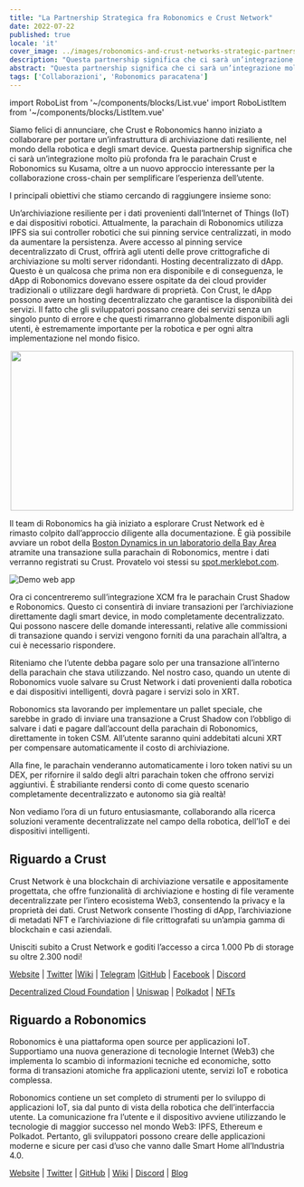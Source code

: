 ```yaml
---
title: "La Partnership Strategica fra Robonomics e Crust Network"
date: 2022-07-22
published: true
locale: 'it'
cover_image: ../images/robonomics-and-crust-networks-strategic-partnership/cover.png
description: "Questa partnership significa che ci sarà un’integrazione molto più profonda fra le parachain Crust e Robonomics su Kusama, oltre a un nuovo approccio interessante per la collaborazione cross-chain per semplificare l’esperienza dell’utente."
abstract: "Questa partnership significa che ci sarà un’integrazione molto più profonda fra le parachain Crust e Robonomics su Kusama, oltre a un nuovo approccio interessante per la collaborazione cross-chain per semplificare l’esperienza dell’utente."
tags: ['Collaborazioni', 'Robonomics paracatena']
---
```


import RoboList from '~/components/blocks/List.vue'
import RoboListItem from '~/components/blocks/ListItem.vue'

Siamo felici di annunciare, che Crust e Robonomics hanno iniziato a collaborare per portare un’infrastruttura di archiviazione dati resiliente, nel mondo della robotica e degli smart device. Questa partnership significa che ci sarà un’integrazione molto più profonda fra le parachain Crust e Robonomics su Kusama, oltre a un nuovo approccio interessante per la collaborazione cross-chain per semplificare l’esperienza dell’utente.

I principali obiettivi che stiamo cercando di raggiungere insieme sono:

<robo-list>
    <robo-list-item>
        Un’archiviazione resiliente per i dati provenienti dall’Internet of Things (IoT) e dai dispositivi robotici. Attualmente, la parachain di Robonomics utilizza IPFS sia sui controller robotici che sui pinning service centralizzati, in modo da aumentare la persistenza. Avere accesso al pinning service decentralizzato di Crust, offrirà agli utenti delle prove crittografiche di archiviazione su molti server ridondanti.
    </robo-list-item>
    <robo-list-item>
        Hosting decentralizzato di dApp. Questo è un qualcosa che prima non era disponibile e di conseguenza, le dApp di Robonomics dovevano essere ospitate da dei cloud provider tradizionali o utilizzare degli hardware di proprietà. Con Crust, le dApp possono avere un hosting decentralizzato che garantisce la disponibilità dei servizi. Il fatto che gli sviluppatori possano creare dei servizi senza un singolo punto di errore e che questi rimarranno globalmente disponibili agli utenti, è estremamente importante per la robotica e per ogni altra implementazione nel mondo fisico.
    </robo-list-item>
</robo-list>

<p align="center">
  <img width="500" height="282" src="../images/robonomics-and-crust-networks-strategic-partnership/spot.gif">
</p>

Il team di Robonomics ha già iniziato a esplorare Crust Network ed è rimasto colpito dall’approccio diligente alla documentazione. È già possibile avviare un robot della [Boston Dynamics in un laboratorio della Bay Area](https://spot.merklebot.com) atramite una transazione sulla parachain di Robonomics, mentre i dati verranno registrati su Crust. Provatelo voi stessi su [spot.merklebot.com](https://spot.merklebot.com).

![Demo web app](../images/robonomics-and-crust-networks-strategic-partnership/demo.png)

Ora ci concentreremo sull’integrazione XCM fra le parachain Crust Shadow e Robonomics. Questo ci consentirà di inviare transazioni per l’archiviazione direttamente dagli smart device, in modo completamente decentralizzato. Qui possono nascere delle domande interessanti, relative alle commissioni di transazione quando i servizi vengono forniti da una parachain all’altra, a cui è necessario rispondere.

Riteniamo che l’utente debba pagare solo per una transazione all’interno della parachain che stava utilizzando. Nel nostro caso, quando un utente di Robonomics vuole salvare su Crust Network i dati provenienti dalla robotica e dai dispositivi intelligenti, dovrà pagare i servizi solo in XRT.

Robonomics sta lavorando per implementare un pallet speciale, che sarebbe in grado di inviare una transazione a Crust Shadow con l’obbligo di salvare i dati e pagare dall’account della parachain di Robonomics, direttamente in token CSM. All’utente saranno quini addebitati alcuni XRT per compensare automaticamente il costo di archiviazione.

Alla fine, le parachain venderanno automaticamente i loro token nativi su un DEX, per rifornire il saldo degli altri parachain token che offrono servizi aggiuntivi. È strabiliante rendersi conto di come questo scenario completamente decentralizzato e autonomo sia già realtà!

Non vediamo l’ora di un futuro entusiasmante, collaborando alla ricerca soluzioni veramente decentralizzate nel campo della robotica, dell’IoT e dei dispositivi intelligenti.

## Riguardo a Crust

Crust Network è una blockchain di archiviazione versatile e appositamente progettata, che offre funzionalità di archiviazione e hosting di file veramente decentralizzate per l’intero ecosistema Web3, consentendo la privacy e la proprietà dei dati. Crust Network consente l’hosting di dApp, l’archiviazione di metadati NFT e l’archiviazione di file crittografati su un’ampia gamma di blockchain e casi aziendali.

Unisciti subito a Crust Network e goditi l’accesso a circa 1.000 Pb di storage su oltre 2.300 nodi!

[Website](https://crust.network/) | [Twitter](https://twitter.com/CommunityCrust) |[Wiki](https://wiki.crust.network/) | [Telegram](https://t.me/CrustNetwork) |[GitHub](https://github.com/crustio) | [Facebook](https://www.facebook.com/CrustNetwork/) | [Discord](https://discord.gg/wjDDpb5)

[Decentralized Cloud Foundation](https://decloudf.com/) | [Uniswap](https://medium.com/crustnetwork/decentralized-uniswap-interface-hosting-on-ipfs-18a78d1209ac) | [Polkadot](https://dotapps.io/) | [NFTs](https://medium.com/@bluna.io/bluna-future-of-metaverse-b7fc96fcff6a)

## Riguardo a Robonomics

Robonomics è una piattaforma open source per applicazioni IoT. Supportiamo una nuova generazione di tecnologie Internet (Web3) che implementa lo scambio di informazioni tecniche ed economiche, sotto forma di transazioni atomiche fra applicazioni utente, servizi IoT e robotica complessa.

Robonomics contiene un set completo di strumenti per lo sviluppo di applicazioni IoT, sia dal punto di vista della robotica che dell’interfaccia utente. La comunicazione fra l’utente e il dispositivo avviene utilizzando le tecnologie di maggior successo nel mondo Web3: IPFS, Ethereum e Polkadot. Pertanto, gli sviluppatori possono creare delle applicazioni moderne e sicure per casi d’uso che vanno dalle Smart Home all’Industria 4.0.

[Website](https://robonomics.network) | [Twitter](https://twitter.com/AIRA_Robonomics) | [GitHub](https://github.com/airalab/) | [Wiki](https://wiki.robonomics.network/en/) | [Discord](https://discord.gg/PuBEDkTzSx) | [Blog](https://robonomics.network/blog/)
